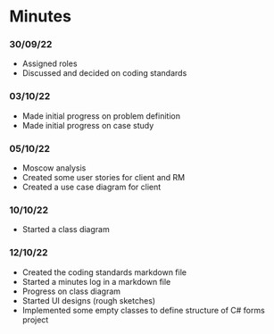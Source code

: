 # Minutes

### 30/09/22
- Assigned roles
- Discussed and decided on coding standards

### 03/10/22
- Made initial progress on problem definition
- Made initial progress on case study

### 05/10/22
- Moscow analysis
- Created some user stories for client and RM
- Created a use case diagram for client

### 10/10/22
- Started a class diagram

### 12/10/22
- Created the coding standards markdown file
- Started a minutes log in a markdown file
- Progress on class diagram
- Started UI designs (rough sketches)
- Implemented some empty classes to define structure of C# forms project